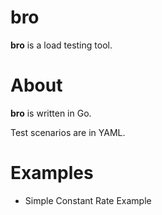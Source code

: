 # bro
**bro** is a load testing tool.

# About

**bro** is written in Go. 

Test scenarios are in YAML.

# Examples

- Simple Constant Rate Example